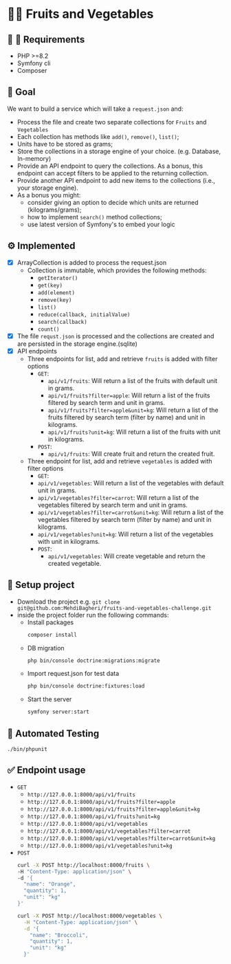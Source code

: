 # 🍎🥕 Fruits and Vegetables

## 🐘 🎼 Requirements
* PHP >=8.2
* Symfony cli
* Composer

## 🎯 Goal
We want to build a service which will take a `request.json` and:
* Process the file and create two separate collections for `Fruits` and `Vegetables`
* Each collection has methods like `add()`, `remove()`, `list()`;
* Units have to be stored as grams;
* Store the collections in a storage engine of your choice. (e.g. Database, In-memory)
* Provide an API endpoint to query the collections. As a bonus, this endpoint can accept filters to be applied to the returning collection.
* Provide another API endpoint to add new items to the collections (i.e., your storage engine).
* As a bonus you might:
    * consider giving an option to decide which units are returned (kilograms/grams);
    * how to implement `search()` method collections;
    * use latest version of Symfony's to embed your logic 

## ⚙️ Implemented
* [x] ArrayCollection is added to process the request.json
  * Collection is immutable, which provides the following methods:
    * `getIterator()`
    * `get(key)`
    * `add(element)`
    * `remove(key)`
    * `list()`
    * `reduce(callback, initialValue)`
    * `search(callback)`
    * `count()`
* [x] The file `requst.json` is processed and the collections are created and are persisted in the storage engine.(sqlite)
* [x] API endpoints
  * Three endpoints for list, add and retrieve `fruits` is added with filter options
    * `GET`:
      * `api/v1/fruits`: Will return a list of the fruits with default unit in grams.
      * `api/v1/fruits?filter=apple`: Will return a list of the fruits filtered by search term and unit in grams.
      * `api/v1/fruits?filter=apple&unit=kg`: Will return a list of the fruits filtered by search term (filter by name) and unit in kilograms.
      * `api/v1/fruits?unit=kg`: Will return a list of the fruits with unit in kilograms.
    * `POST`:
      * `api/v1/fruits`: Will create fruit and return the created fruit.
  * Three endpoint for list, add and retrieve `vegetables` is added with filter options
    * `GET`:
    * `api/v1/vegetables`: Will return a list of the vegetables with default unit in grams.
    * `api/v1/vegetables?filter=carrot`: Will return a list of the vegetables filtered by search term and unit in grams.
    * `api/v1/vegetables?filter=carrot&unit=kg`: Will return a list of the vegetables filtered by search term (filter by name) and unit in kilograms.
    * `api/v1/vegetables?unit=kg`: Will return a list of the vegetables with unit in kilograms.
    * `POST`:
      * `api/v1/vegetables`: Will create vegetable and return the created vegetable.

## 🔧 Setup project
* Download the project e.g. `git clone git@github.com:MehdiBagheri/fruits-and-vegetables-challenge.git`
* inside the project folder run the following commands:
   * Install packages
     ```bash
     composer install
     ```
   * DB migration
     ```bash
     php bin/console doctrine:migrations:migrate
     ``` 
   * Import request.json for test data
     ```bash
     php bin/console doctrine:fixtures:load
     ```  
   * Start the server
     ```bash
     symfony server:start
     ```  
     
## 🔎 Automated Testing
```
./bin/phpunit
```

## ✅  Endpoint usage
* `GET`
  * `http://127.0.0.1:8000/api/v1/fruits`
  * `http://127.0.0.1:8000/api/v1/fruits?filter=apple`
  * `http://127.0.0.1:8000/api/v1/fruits?filter=apple&unit=kg`
  * `http://127.0.0.1:8000/api/v1/fruits?unit=kg`
  * `http://127.0.0.1:8000/api/v1/vegetables`
  * `http://127.0.0.1:8000/api/v1/vegetables?filter=carrot`
  * `http://127.0.0.1:8000/api/v1/vegetables?filter=carrot&unit=kg`
  * `http://127.0.0.1:8000/api/v1/vegetables?unit=kg` 
* `POST`
    ```bash
  curl -X POST http://localhost:8000/fruits \
    -H "Content-Type: application/json" \
    -d '{
      "name": "Orange",
      "quantity": 1,
      "unit": "kg"
    }'
  ``` 
  ```bash
  curl -X POST http://localhost:8000/vegetables \
    -H "Content-Type: application/json" \
    -d '{
      "name": "Broccoli",
      "quantity": 1,
      "unit": "kg"
    }'
  ```
